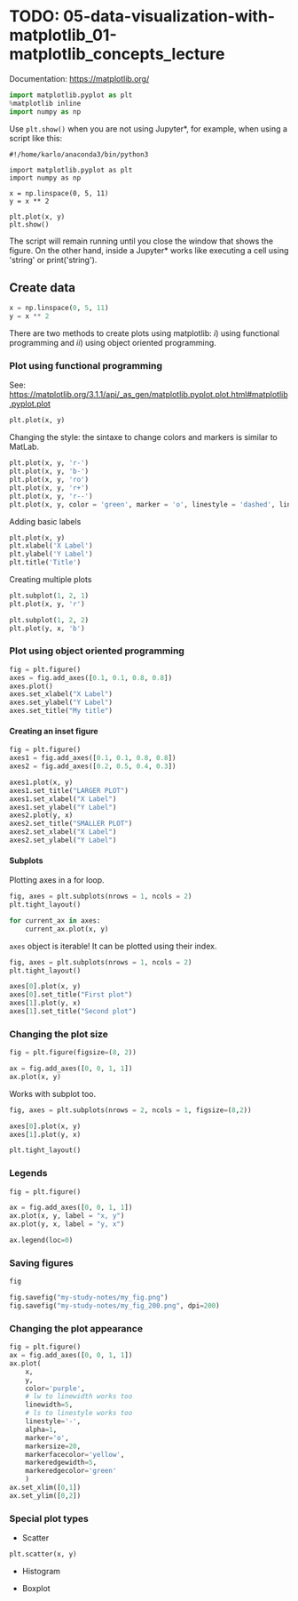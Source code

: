# TODO: 05-data-visualization-with-matplotlib_01-matplotlib_concepts_lecture

Documentation: https://matplotlib.org/

```python
import matplotlib.pyplot as plt
%matplotlib inline
import numpy as np
```

Use `plt.show()` when you are not using Jupyter*, for example, when using a script like this:

```
#!/home/karlo/anaconda3/bin/python3

import matplotlib.pyplot as plt
import numpy as np

x = np.linspace(0, 5, 11)
y = x ** 2

plt.plot(x, y)
plt.show()
```

The script will remain running until you close the window that shows the figure. On the other hand, inside a Jupyter* works like executing a cell using 'string' or print('string').

## Create data

```python
x = np.linspace(0, 5, 11)
y = x ** 2
```

There are two methods to create plots using matplotlib: *i*) using functional programming and *ii*) using object oriented programming.

### Plot using functional programming

See: https://matplotlib.org/3.1.1/api/_as_gen/matplotlib.pyplot.plot.html#matplotlib.pyplot.plot

```python
plt.plot(x, y)
```

Changing the style: the sintaxe to change colors and markers is similar to MatLab.

```python
plt.plot(x, y, 'r-')
plt.plot(x, y, 'b-')
plt.plot(x, y, 'ro')
plt.plot(x, y, 'r+')
plt.plot(x, y, 'r--')
plt.plot(x, y, color = 'green', marker = 'o', linestyle = 'dashed', linewidth = 2, markersize = 12)
```

Adding basic labels

```python
plt.plot(x, y)
plt.xlabel('X Label')
plt.ylabel('Y Label')
plt.title('Title')
```

Creating multiple plots

```python
plt.subplot(1, 2, 1)
plt.plot(x, y, 'r')

plt.subplot(1, 2, 2)
plt.plot(y, x, 'b')
```

### Plot using object oriented programming

```python
fig = plt.figure()
axes = fig.add_axes([0.1, 0.1, 0.8, 0.8])
axes.plot()
axes.set_xlabel("X Label")
axes.set_ylabel("Y Label")
axes.set_title("My title")
```

#### Creating an inset figure

```python
fig = plt.figure()
axes1 = fig.add_axes([0.1, 0.1, 0.8, 0.8])
axes2 = fig.add_axes([0.2, 0.5, 0.4, 0.3])

axes1.plot(x, y)
axes1.set_title("LARGER PLOT")
axes1.set_xlabel("X Label")
axes1.set_ylabel("Y Label")
axes2.plot(y, x)
axes2.set_title("SMALLER PLOT")
axes2.set_xlabel("X Label")
axes2.set_ylabel("Y Label")
```

#### Subplots

Plotting axes in a for loop.

```python
fig, axes = plt.subplots(nrows = 1, ncols = 2)
plt.tight_layout()

for current_ax in axes:
    current_ax.plot(x, y)
```

`axes` object is iterable! It can be plotted using their index.

```python
fig, axes = plt.subplots(nrows = 1, ncols = 2)
plt.tight_layout()

axes[0].plot(x, y)
axes[0].set_title("First plot")
axes[1].plot(y, x)
axes[1].set_title("Second plot")
```

### Changing the plot size

```python
fig = plt.figure(figsize=(8, 2))

ax = fig.add_axes([0, 0, 1, 1])
ax.plot(x, y)
```

Works with subplot too.

```python
fig, axes = plt.subplots(nrows = 2, ncols = 1, figsize=(8,2))

axes[0].plot(x, y)
axes[1].plot(y, x)

plt.tight_layout()
```

### Legends

```python
fig = plt.figure()

ax = fig.add_axes([0, 0, 1, 1])
ax.plot(x, y, label = "x, y")
ax.plot(y, x, label = "y, x")

ax.legend(loc=0)
```

### Saving figures

```python
fig

fig.savefig("my-study-notes/my_fig.png")
fig.savefig("my-study-notes/my_fig_200.png", dpi=200)
```

### Changing the plot appearance

```python
fig = plt.figure()
ax = fig.add_axes([0, 0, 1, 1])
ax.plot(
    x,
    y,
    color='purple',
    # lw to linewidth works too
    linewidth=5,
    # ls to linestyle works too
    linestyle='-',
    alpha=1,
    marker='o',
    markersize=20,
    markerfacecolor='yellow',
    markeredgewidth=5,
    markeredgecolor='green'
    )
ax.set_xlim([0,1])
ax.set_ylim([0,2])
```

### Special plot types

- Scatter

```python
plt.scatter(x, y)
```

- Histogram

- Boxplot
